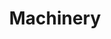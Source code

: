 ---
title: Machinery
slug: machinery
taxonomy:
	tag: industry
content:
    items:
        '@taxonomy.industry': machinery
    order:
        by: date
        dir: desc
---